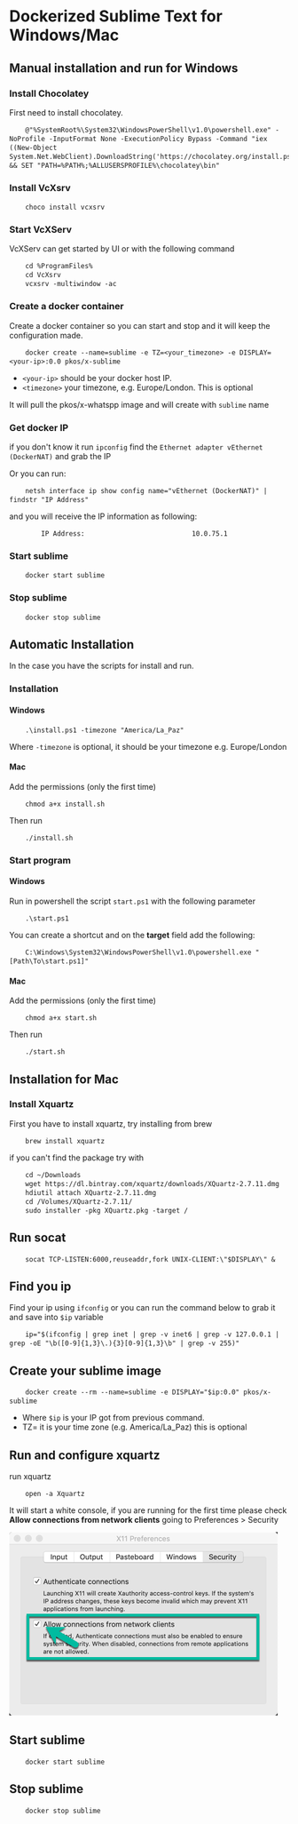 # Dockerized Sublime Text for Windows/Mac

## Manual installation and run for Windows

### Install Chocolatey

First need to install chocolatey.

        @"%SystemRoot%\System32\WindowsPowerShell\v1.0\powershell.exe" -NoProfile -InputFormat None -ExecutionPolicy Bypass -Command "iex ((New-Object System.Net.WebClient).DownloadString('https://chocolatey.org/install.ps1'))" && SET "PATH=%PATH%;%ALLUSERSPROFILE%\chocolatey\bin"

### Install VcXsrv

        choco install vcxsrv

### Start VcXServ

VcXServ can get started by UI or with the following command

        cd %ProgramFiles%
        cd VcXsrv
        vcxsrv -multiwindow -ac

### Create a docker container

Create a docker container so you can start and stop and it will keep the configuration made.

        docker create --name=sublime -e TZ=<your_timezone> -e DISPLAY=<your-ip>:0.0 pkos/x-sublime

- `<your-ip>` should be your docker host IP.
- `<timezone>` your timezone, e.g. Europe/London. This is optional

It will pull the pkos/x-whatspp image and will create with `sublime` name

### Get docker IP

if you don't know it run `ipconfig` find the  `Ethernet adapter vEthernet (DockerNAT)` and grab the IP

Or you can run:

        netsh interface ip show config name="vEthernet (DockerNAT)" | findstr "IP Address"

and you will receive the IP information as following:

            IP Address:                           10.0.75.1

### Start sublime

        docker start sublime

### Stop sublime

        docker stop sublime

## Automatic Installation

In the case you have the scripts for install and run.

### Installation

#### Windows

        .\install.ps1 -timezone "America/La_Paz"

Where `-timezone` is optional, it should be your timezone e.g. Europe/London

#### Mac

Add the permissions (only the first time)

        chmod a+x install.sh

Then run

        ./install.sh

### Start program

#### Windows
Run in powershell the script `start.ps1` with the following parameter

        .\start.ps1

You can create a shortcut and on the **target** field add the following:

        C:\Windows\System32\WindowsPowerShell\v1.0\powershell.exe "[Path\To\start.ps1]"

#### Mac

Add the permissions (only the first time)

        chmod a+x start.sh

Then run

        ./start.sh

## Installation for Mac

### Install Xquartz

First you have to install xquartz, try installing from brew

        brew install xquartz

if you can't find the package try with

        cd ~/Downloads
        wget https://dl.bintray.com/xquartz/downloads/XQuartz-2.7.11.dmg
        hdiutil attach XQuartz-2.7.11.dmg
        cd /Volumes/XQuartz-2.7.11/
        sudo installer -pkg XQuartz.pkg -target /

## Run socat

        socat TCP-LISTEN:6000,reuseaddr,fork UNIX-CLIENT:\"$DISPLAY\" &

## Find you ip

Find your ip using `ifconfig` or you can run the command below to grab it and save into `$ip` variable  

        ip="$(ifconfig | grep inet | grep -v inet6 | grep -v 127.0.0.1 | grep -oE "\b([0-9]{1,3}\.){3}[0-9]{1,3}\b" | grep -v 255)"

## Create your sublime image

        docker create --rm --name=sublime -e DISPLAY="$ip:0.0" pkos/x-sublime

- Where `$ip` is your IP got from previous command. 
- TZ=  it is your time zone (e.g. America/La_Paz) this is optional

## Run and configure xquartz

run xquartz

        open -a Xquartz

It will start a white console, if you are running for the first time please check **Allow connections from network clients** going to Preferences > Security

![xquartz configuration](https://github.com/p-kos/docker-sublimetext/raw/master/xquartzConfig.png)

## Start sublime

        docker start sublime

## Stop sublime

        docker stop sublime

